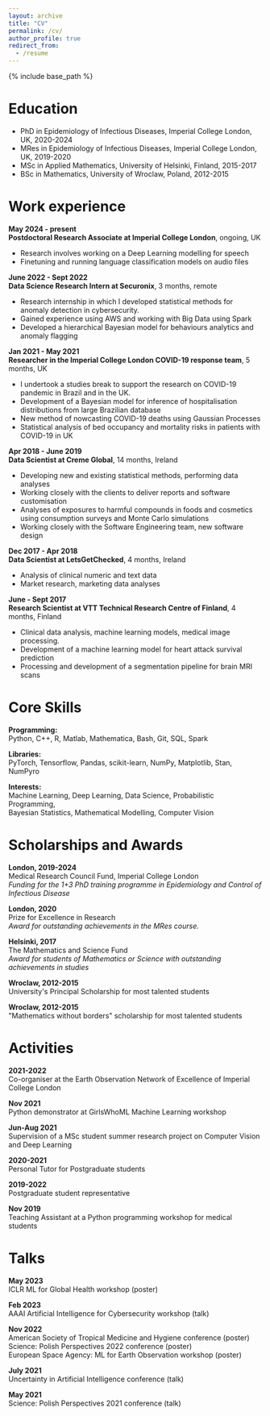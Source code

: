 ```yaml
---
layout: archive
title: "CV"
permalink: /cv/
author_profile: true
redirect_from:
  - /resume
---
```


{% include base_path %}

Education
======
* PhD in Epidemiology of Infectious Diseases, Imperial College London, UK, 2020-2024
* MRes in Epidemiology of Infectious Diseases, Imperial College London, UK, 2019-2020
* MSc in Applied Mathematics, University of Helsinki, Finland, 2015-2017
* BSc in Mathematics, University of Wroclaw, Poland, 2012-2015

Work experience
======

**May 2024 - present**  
**Postdoctoral Research Associate at Imperial College London**, ongoing, UK  
- Research involves working on a Deep Learning modelling for speech
- Finetuning and running language classification models on audio files

**June 2022 - Sept 2022**  
**Data Science Research Intern at Securonix**, 3 months, remote  
- Research internship in which I developed statistical methods for anomaly detection in cybersecurity.
- Gained experience using AWS and working with Big Data using Spark
- Developed a hierarchical Bayesian model for behaviours analytics and anomaly flagging

**Jan 2021 - May 2021**  
**Researcher in the Imperial College London COVID-19 response team**, 5 months, UK  
- I undertook a studies break to support the research on COVID-19 pandemic in Brazil and in the UK.
- Development of a Bayesian model for inference of hospitalisation distributions from large Brazilian database
- New method of nowcasting COVID-19 deaths using Gaussian Processes
- Statistical analysis of bed occupancy and mortality risks in patients with COVID-19 in UK

**Apr 2018 - June 2019**  
**Data Scientist at Creme Global**, 14 months, Ireland  
- Developing new and existing statistical methods, performing data analyses
- Working closely with the clients to deliver reports and software customisation
- Analyses of exposures to harmful compounds in foods and cosmetics using consumption surveys and Monte Carlo simulations
- Working closely with the Software Engineering team, new software design

**Dec 2017 - Apr 2018**  
**Data Scientist at LetsGetChecked**, 4 months, Ireland  
- Analysis of clinical numeric and text data
- Market research, marketing data analyses

**June - Sept 2017**  
**Research Scientist at VTT Technical Research Centre of Finland**, 4 months, Finland  
- Clinical data analysis, machine learning models, medical image processing.
- Development of a machine learning model for heart attack survival prediction
- Processing and development of a segmentation pipeline for brain MRI scans

Core Skills
======

**Programming:**  
Python, C++, R, Matlab, Mathematica, Bash, Git, SQL, Spark

**Libraries:**  
PyTorch, Tensorflow, Pandas, scikit-learn, NumPy, Matplotlib, Stan, NumPyro

**Interests:**  
Machine Learning, Deep Learning, Data Science, Probabilistic Programming,  
Bayesian Statistics, Mathematical Modelling, Computer Vision


Scholarships and Awards
======

**London, 2019-2024**  
Medical Research Council Fund, Imperial College London  
*Funding for the 1+3 PhD training programme in Epidemiology and Control of Infectious Disease*

**London, 2020**  
Prize for Excellence in Research  
*Award for outstanding achievements in the MRes course.*

**Helsinki, 2017**  
The Mathematics and Science Fund  
*Award for students of Mathematics or Science with outstanding achievements in studies*

**Wroclaw, 2012-2015**  
University's Principal Scholarship for most talented students

**Wroclaw, 2012-2015**  
"Mathematics without borders" scholarship for most talented students

Activities
======

**2021-2022**  
Co-organiser at the Earth Observation Network of Excellence of Imperial College London

**Nov 2021**  
Python demonstrator at GirlsWhoML Machine Learning workshop

**Jun-Aug 2021**  
Supervision of a MSc student summer research project on Computer Vision and Deep Learning

**2020-2021**  
Personal Tutor for Postgraduate students

**2019-2022**  
Postgraduate student representative

**Nov 2019**  
Teaching Assistant at a Python programming workshop for medical students


<!-- Publications
======
  <ul>{% for post in site.publications reversed %}
    {% include archive-single-cv.html %}
  {% endfor %}</ul>
   -->
Talks
======
<!--   <ul>{% for post in site.talks reversed %}
    {% include archive-single-talk-cv.html  %}
  {% endfor %}</ul> -->

**May 2023**  
ICLR ML for Global Health workshop (poster)

**Feb 2023**  
AAAI Artificial Intelligence for Cybersecurity workshop (talk)

**Nov 2022**  
American Society of Tropical Medicine and Hygiene conference (poster)  
Science: Polish Perspectives 2022 conference (poster)  
European Space Agency: ML for Earth Observation workshop (poster)

**July 2021**  
Uncertainty in Artificial Intelligence conference (talk)

**May 2021**  
Science: Polish Perspectives 2021 conference (talk)

  

  
